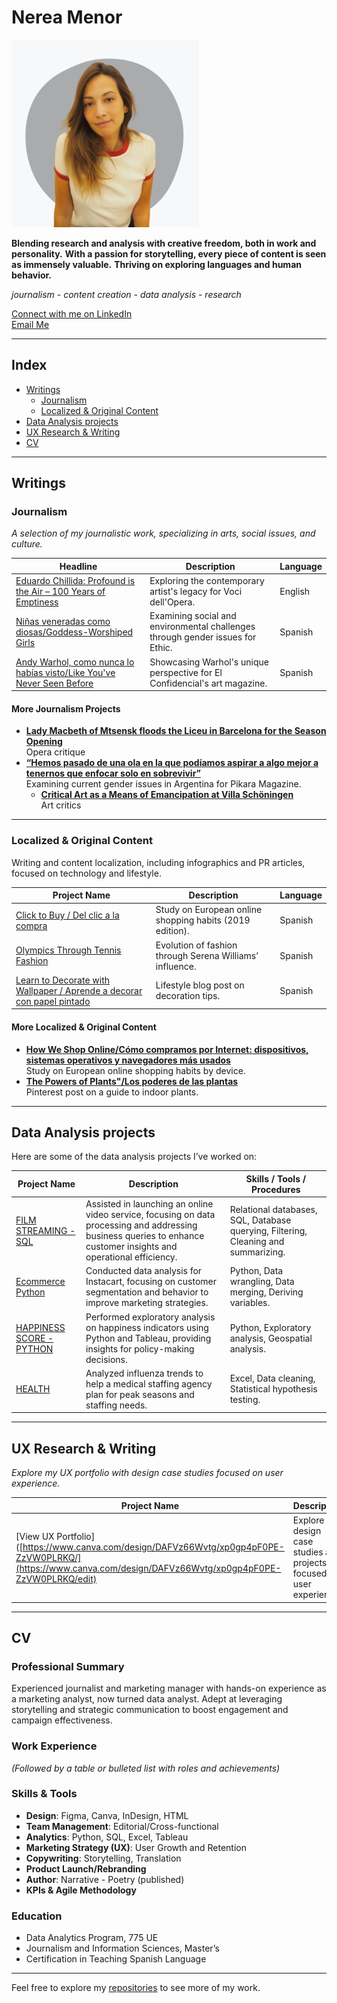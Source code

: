 # Nerea Menor

<img src="images/me_grey.png" alt="Your Name" width="300" height="300">

**Blending research and analysis with creative freedom, both in work and personality.**
**With a passion for storytelling, every piece of content is seen as immensely valuable.**
**Thriving on exploring languages and human behavior.**  


*journalism - content creation - data analysis - research*

[Connect with me on LinkedIn](https://www.linkedin.com/in/nerea-menor/)  
[Email Me](mailto:nereamenor@gmail.com)  

---

## Index

- [Writings](#writings)
  - [Journalism](#journalism)
  - [Localized & Original Content](#localized--original-content)
- [Data Analysis projects](#data-analysis-projects)
- [UX Research & Writing](#ux-research--writing)
- [CV](#cv)

---

## Writings

### Journalism
*A selection of my journalistic work, specializing in arts, social issues, and culture.*

| Headline | Description | Language |
|--------------|-------------|----------|
| [Eduardo Chillida: Profound is the Air – 100 Years of Emptiness](https://www.vocidellopera.com/single-post/eduardo-chillida) | Exploring the contemporary artist's legacy for Voci dell'Opera. | English |
| [Niñas veneradas como diosas/Goddess-Worshiped Girls](https://ethic.es/2024/10/kumari-ninas-veneradas-como-diosas/) | Examining social and environmental challenges through gender issues for Ethic. | Spanish |
| [Andy Warhol, como nunca lo habías visto/Like You've Never Seen Before](https://www-elconfidencial-com.translate.goog/el-grito/2024-08-24/andy-warhol-expo-berlin_3947800/?_x_tr_sl=auto&_x_tr_tl=es&_x_tr_hl=es) | Showcasing Warhol's unique perspective for El Confidencial's art magazine. | Spanish |

#### More Journalism Projects
  - **[Lady Macbeth of Mtsensk floods the Liceu in Barcelona for the Season Opening](https://www.vocidellopera.com/single-post/lady-macbeth-of-mtsensk)**  
    Opera critique
  - **[“Hemos pasado de una ola en la que podíamos aspirar a algo mejor a tenernos que enfocar solo en sobrevivir”](https://www.pikaramagazine.com/2024/10/hemos-pasado-de-una-ola-en-la-que-podiamos-aspirar-a-algo-mejor-a-tenernos-que-enfocar-solo-en-sobrevivir/)**  
    Examining current gender issues in Argentina for Pikara Magazine.
    - **[Critical Art as a Means of Emancipation at Villa Schöningen
](https://www.vocidellopera.com/single-post/villa-schoeningen)**  
Art critics


---

### Localized & Original Content
Writing and content localization, including infographics and PR articles, focused on technology and lifestyle.

| Project Name | Description | Language |
|--------------|-------------|----------|
| [Click to Buy / Del clic a la compra](https://marketing4ecommerce.net/wp-content/uploads/2017/01/Infografia-del-clic-a-la-compra.jpg) | Study on European online shopping habits (2019 edition). | Spanish |
| [Olympics Through Tennis Fashion](https://www.lavanguardia.com/de-moda/moda/20160803/403670325433/juegos-olimpicos-moda-120-anos.html) | Evolution of fashion through Serena Williams’ influence. | Spanish |
| [Learn to Decorate with Wallpaper / Aprende a decorar con papel pintado](https://www.homify.es/libros_de_ideas/28615/aprende-a-decorar-con-papel-pintado) | Lifestyle blog post on decoration tips. | Spanish |

#### More Localized & Original Content
  - **[How We Shop Online/Cómo compramos por Internet: dispositivos, sistemas operativos y navegadores más usados](https://marketing4ecommerce.net/compramos-internet-los-europeos-segun-las-tiendas-online-shopalike-2017/)**  
    Study on European online shopping habits by device.
  - **[The Powers of Plants"/Los poderes de las plantas](https://de.pinterest.com/pin/461407924319434531/)**  
    Pinterest post on a guide to indoor plants. 


---

## Data Analysis projects

Here are some of the data analysis projects I’ve worked on:

| Project Name | Description | Skills / Tools / Procedures |
|--------------|-------------|-----------------------------|
| [FILM STREAMING - SQL](https://github.com/NereaMe/launchstrategy_SQL) | Assisted in launching an online video service, focusing on data processing and addressing business queries to enhance customer insights and operational efficiency. | Relational databases, SQL, Database querying, Filtering, Cleaning and summarizing. |
| [Ecommerce Python](https://github.com/NereaMe/Ecommerce_python/) | Conducted data analysis for Instacart, focusing on customer segmentation and behavior to improve marketing strategies. | Python, Data wrangling, Data merging, Deriving variables. |
| [HAPPINESS SCORE - PYTHON](https://github.com/NereaMe/HappinessScore_python) | Performed exploratory analysis on happiness indicators using Python and Tableau, providing insights for policy-making decisions. | Python, Exploratory analysis, Geospatial analysis. |
| [HEALTH](https://github.com/NereaMe/health_tableau) | Analyzed influenza trends to help a medical staffing agency plan for peak seasons and staffing needs. | Excel, Data cleaning, Statistical hypothesis testing. |

---

## UX Research & Writing

*Explore my UX portfolio with design case studies focused on user experience.*

| Project Name | Description |
|--------------|-------------|
| [View UX Portfolio]([https://www.canva.com/design/DAFVz66Wvtg/xp0gp4pF0PE-ZzVW0PLRKQ/](https://www.canva.com/design/DAFVz66Wvtg/xp0gp4pF0PE-ZzVW0PLRKQ/edit) | Explore design case studies and projects focused on user experience. |

---

## CV

### Professional Summary
Experienced journalist and marketing manager with hands-on experience as a marketing analyst, now turned data analyst. Adept at leveraging storytelling and strategic communication to boost engagement and campaign effectiveness.

### Work Experience
*(Followed by a table or bulleted list with roles and achievements)*

### Skills & Tools
- **Design**: Figma, Canva, InDesign, HTML
- **Team Management**: Editorial/Cross-functional
- **Analytics**: Python, SQL, Excel, Tableau
- **Marketing Strategy (UX)**: User Growth and Retention
- **Copywriting**: Storytelling, Translation
- **Product Launch/Rebranding**
- **Author**: Narrative - Poetry (published)
- **KPIs & Agile Methodology**

### Education
- Data Analytics Program, 775 UE
- Journalism and Information Sciences, Master’s
- Certification in Teaching Spanish Language

---

Feel free to explore my [repositories](https://github.com/NereaMe) to see more of my work.
